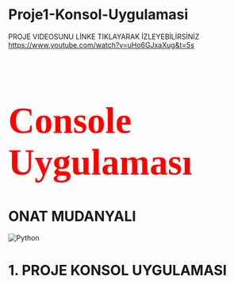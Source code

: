 # Proje1-Konsol-Uygulamasi
PROJE VIDEOSUNU LİNKE TIKLAYARAK İZLEYEBİLİRSİNİZ
https://www.youtube.com/watch?v=uHo6GJxaXug&t=5s


<h1 style="color:red; font-family:Times New Roman; font-size:55pt"> Console Uygulaması </h1>

<h1>ONAT MUDANYALI </h1>

<img src="https://www.python.org/static/img/python-logo.png" alt="Python"/>

# 1. PROJE KONSOL UYGULAMASI                   

